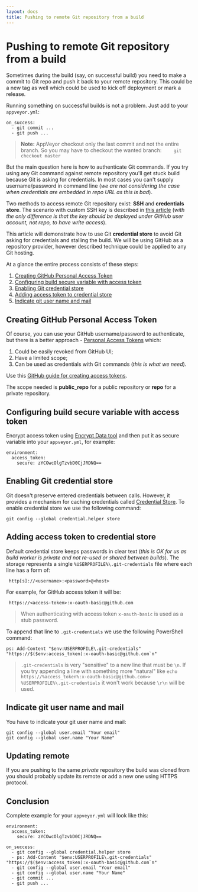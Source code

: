 ```yaml
---
layout: docs
title: Pushing to remote Git repository from a build
---
```


# Pushing to remote Git repository from a build

Sometimes during the build (say, on successful build) you need to make a commit to Git repo and push it back to your remote repository. This could be a new tag as well which could be used to kick off deployment or mark a release.

Running something on successful builds is not a problem. Just add to your `appveyor.yml`:

    on_success:
      - git commit ...
      - git push ...

> **Note:** AppVeyor checkout only the last commit and not the entire branch. So you may have to checkout the wanted branch:
>`    git checkout master`

But the main question here is how to authenticate Git commands. If you try using any Git command against remote repository you'll get stuck build because Git is asking for credentials. In most cases you can't supply username/password in command line (*we are not considering the case when credentials are embedded in repo URL as this is bad*).

Two methods to access remote Git repository exist: **SSH** and **credentials store**. The scenario with custom SSH key is described in [this article](/docs/how-to/private-git-sub-modules) (*with the only difference is that the key should be deployed under GitHub user account, not repo, to have write access*).

This article will demonstrate how to use Git **credential store** to avoid Git asking for credentials and stalling the build. We will be using GitHub as a repository provider, however described technique could be applied to any Git hosting.

At a glance the entire process consists of these steps:

1. [Creating GitHub Personal Access Token](#creating-github-personal-access-token)
2. [Configuring build secure variable with access token](#configuring-build-secure-variable-with-access-token)
3. [Enabling Git credential store](#enabling-git-credential-store)
4. [Adding access token to credential store](#adding-access-token-to-credential-store)
5. [Indicate git user name and mail](#indicate-git-user-name-and-mail)



## Creating GitHub Personal Access Token

Of course, you can use your GitHub username/password to authenticate, but there is a better approach - [Personal Access Tokens](https://github.com/blog/1509-personal-api-tokens) which:

1. Could be easily revoked from GitHub UI;
2. Have a limited scope;
3. Can be used as credentials with Git commands (*this is what we need*).

Use this [GitHub guide for creating access tokens](https://help.github.com/articles/creating-an-access-token-for-command-line-use/).

The scope needed is **public_repo** for a public repository or **repo** for a private repository.



## Configuring build secure variable with access token

Encrypt access token using [Encrypt Data tool](https://ci.appveyor.com/tools/encrypt) and then put it as secure variable into your `appveyor.yml`, for example:

    environment:
      access_token:
        secure: zYCOwcOlgTzvbD0CjJRDNQ==


## Enabling Git credential store

Git doesn't preserve entered credentials between calls. However, it provides a mechanism for caching credentials called [Credential Store](http://git-scm.com/docs/git-credential-store). To enable credential store we use the following command:

    git config --global credential.helper store




## Adding access token to credential store

Default credential store keeps passwords in clear text (*this is OK for us as build worker is private and not re-used or shared between builds*). The storage represents a single `%USERPROFILE%\.git-credentials` file where each line has a form of:

     http[s]://<username>:<password>@<host>

For example, for GitHub access token it will be:

     https://<access-token>:x-oauth-basic@github.com

> When authenticating with access token `x-oauth-basic` is used as a stub password.

To append that line to `.git-credentials` we use the following PowerShell command:

    ps: Add-Content "$env:USERPROFILE\.git-credentials" "https://$($env:access_token):x-oauth-basic@github.com`n"

> `.git-credentials` is very "sensitive" to a new line that must be `\n`. If you try appending a line with something more "natural" like `echo https://%access_token%:x-oauth-basic@github.com>> %USERPROFILE%\.git-credentials` it won't work because `\r\n` will be used.

## Indicate git user name and mail

You have to indicate your git user name and mail:

    git config --global user.email "Your email"
    git config --global user.name "Your Name"

## Updating remote

If you are pushing to the same *private* repository the build was cloned from you should probably update its remote or add a new one using HTTPS protocol.

## Conclusion

Complete example for your `appveyor.yml` will look like this:

    environment:
      access_token:
        secure: zYCOwcOlgTzvbD0CjJRDNQ==

    on_success:
      - git config --global credential.helper store
      - ps: Add-Content "$env:USERPROFILE\.git-credentials" "https://$($env:access_token):x-oauth-basic@github.com`n"
      - git config --global user.email "Your email"
      - git config --global user.name "Your Name"
      - git commit ...
      - git push ...

